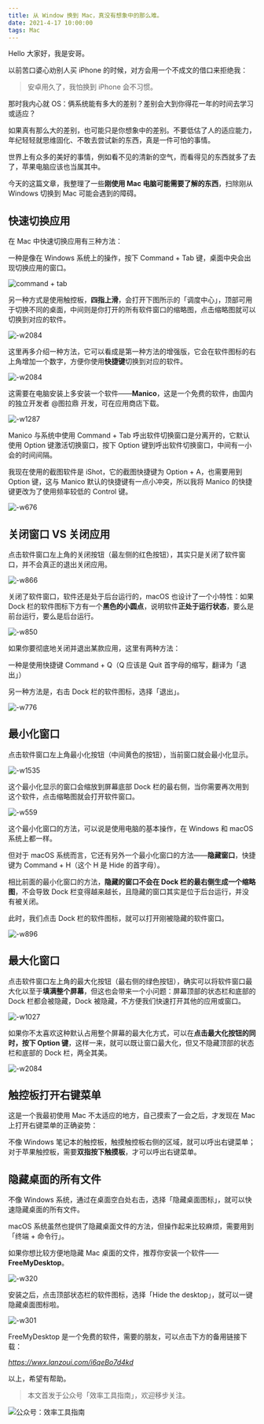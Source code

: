 ```yaml
---
title: 从 Window 换到 Mac，真没有想象中的那么难。     
date: 2021-4-17 10:00:00
tags: Mac  
---
```


Hello 大家好，我是安哥。  

以前苦口婆心劝别人买 iPhone 的时候，对方会用一个不成文的借口来拒绝我：  

> 安卓用久了，我怕换到 iPhone 会不习惯。  

那时我内心就 OS：俩系统能有多大的差别？差别会大到你得花一年的时间去学习或适应？ 

如果真有那么大的差别，也可能只是你想象中的差别。不要低估了人的适应能力，年纪轻轻就思维固化、不敢去尝试新的东西，真是一件可怕的事情。  

世界上有众多的美好的事情，例如看不见的清新的空气，而看得见的东西就多了去了，苹果电脑应该也当属其中。  

今天的这篇文章，我整理了一些**刚使用 Mac 电脑可能需要了解的东西**，扫除刚从 Windows 切换到 Mac 可能会遇到的障碍。

## 快速切换应用

在 Mac 中快速切换应用有三种方法：

一种是像在 Windows 系统上的操作，按下 Command + Tab 键，桌面中央会出现切换应用的窗口。

![command + tab](https://article-picbed-1302715071.cos.ap-guangzhou.myqcloud.com/2021/04/17/command--tab.jpeg)

另一种方式是使用触控板，**四指上滑**，会打开下图所示的「调度中心」，顶部可用于切换不同的桌面，中间则是你打开的所有软件窗口的缩略图，点击缩略图就可以切换到对应的软件。

![-w2084](https://article-picbed-1302715071.cos.ap-guangzhou.myqcloud.com/2021/04/17/16186198805128.jpg)

这里再多介绍一种方法，它可以看成是第一种方法的增强版，它会在软件图标的右上角增加一个数字，方便你使用**快捷键**切换到对应的软件。

![-w2084](https://article-picbed-1302715071.cos.ap-guangzhou.myqcloud.com/2021/04/17/16186201836114.jpg)

这需要在电脑安装上多安装一个软件——**Manico**，这是一个免费的软件，由国内的独立开发者 @图拉鼎 开发，可在应用商店下载。

![-w1287](https://article-picbed-1302715071.cos.ap-guangzhou.myqcloud.com/2021/04/17/16186204996368.jpg)

Manico 与系统中使用 Command + Tab 呼出软件切换窗口是分离开的，它默认使用 Option 键激活切换窗口，按下 Option 键到呼出软件切换窗口，中间有一小会的时间间隔。

我现在使用的截图软件是 iShot，它的截图快捷键为 Option + A，也需要用到 Option 键，这与 Manico 默认的快捷键有一点小冲突，所以我将 Manico 的快捷键更改为了使用频率较低的 Control 键。

![-w676](https://article-picbed-1302715071.cos.ap-guangzhou.myqcloud.com/2021/04/17/16186206924347.jpg)

## 关闭窗口 VS 关闭应用

点击软件窗口左上角的关闭按钮（最左侧的红色按钮），其实只是关闭了软件窗口，并不会真正的退出关闭应用。  

![-w866](https://article-picbed-1302715071.cos.ap-guangzhou.myqcloud.com/2021/04/17/16186223573808.jpg)

关闭了软件窗口，软件还是处于后台运行的，macOS 也设计了一个小特性：如果 Dock 栏的软件图标下方有一个**黑色的小圆点**，说明软件**正处于运行状态**，要么是前台运行，要么是后台运行。

![-w850](https://article-picbed-1302715071.cos.ap-guangzhou.myqcloud.com/2021/04/17/16186225153243.jpg)

如果你要彻底地关闭并退出某款应用，这里有两种方法：

一种是使用快捷键 Command + Q（Q 应该是 Quit 首字母的缩写，翻译为「退出」）

另一种方法是，右击 Dock 栏的软件图标，选择「退出」。

![-w776](https://article-picbed-1302715071.cos.ap-guangzhou.myqcloud.com/2021/04/17/16186227399475.jpg)

## 最小化窗口

点击软件窗口左上角最小化按钮（中间黄色的按钮），当前窗口就会最小化显示。

![-w1535](https://article-picbed-1302715071.cos.ap-guangzhou.myqcloud.com/2021/04/17/16186213340490.jpg)

这个最小化显示的窗口会缩放到屏幕底部 Dock 栏的最右侧，当你需要再次用到这个软件，点击缩略图就会打开软件窗口。

![-w559](https://article-picbed-1302715071.cos.ap-guangzhou.myqcloud.com/2021/04/17/16186214820749.jpg)

这个最小化窗口的方法，可以说是使用电脑的基本操作，在 Windows 和 macOS 系统上都一样。

但对于 macOS 系统而言，它还有另外一个最小化窗口的方法——**隐藏窗口**，快捷键为 Command + H（这个 H 是 Hide 的首字母）。  

相比前面的最小化窗口的方法，**隐藏的窗口不会在 Dock 栏的最右侧生成一个缩略图**，不会导致 Dock 栏变得越来越长，且隐藏的窗口其实是位于后台运行，并没有被关闭。

此时，我们点击 Dock 栏的软件图标，就可以打开刚被隐藏的软件窗口。

![-w896](https://article-picbed-1302715071.cos.ap-guangzhou.myqcloud.com/2021/04/17/16186221127396.jpg)

## 最大化窗口

点击软件窗口左上角的最大化按钮（最右侧的绿色按钮），确实可以将软件窗口最大化以至于**填满整个屏幕**，但这也会带来一个小问题：屏幕顶部的状态栏和底部的 Dock 栏都会被隐藏，Dock 被隐藏，不方便我们快速打开其他的应用或窗口。

![-w1027](https://article-picbed-1302715071.cos.ap-guangzhou.myqcloud.com/2021/04/17/16186230947807.jpg)

如果你不太喜欢这种默认占用整个屏幕的最大化方式，可以在**点击最大化按钮的同时，按下 Option 键**，这样一来，就可以既让窗口最大化，但又不隐藏顶部的状态栏和底部的 Dock 栏，两全其美。  

![-w2084](https://article-picbed-1302715071.cos.ap-guangzhou.myqcloud.com/2021/04/17/16186234632829.jpg)

## 触控板打开右键菜单

这是一个我最初使用 Mac 不太适应的地方，自己摸索了一会之后，才发现在 Mac 上打开右键菜单的正确姿势：

不像 Windows 笔记本的触控板，触摸触控板右侧的区域，就可以呼出右键菜单；对于苹果触控板，需要**双指按下触摸板**，才可以呼出右键菜单。

## 隐藏桌面的所有文件

不像 Windows 系统，通过在桌面空白处右击，选择「隐藏桌面图标」，就可以快速隐藏桌面的所有文件。  

macOS 系统虽然也提供了隐藏桌面文件的方法，但操作起来比较麻烦，需要用到「终端 + 命令行」。

如果你想比较方便地隐藏 Mac 桌面的文件，推荐你安装一个软件——**FreeMyDesktop**。

![-w320](https://article-picbed-1302715071.cos.ap-guangzhou.myqcloud.com/2021/04/17/16186236678693.jpg)

安装之后，点击顶部状态栏的软件图标，选择「Hide the desktop」，就可以一键隐藏桌面图标啦。

![-w301](https://article-picbed-1302715071.cos.ap-guangzhou.myqcloud.com/2021/04/17/16186237635317.jpg)

FreeMyDesktop 是一个免费的软件，需要的朋友，可以点击下方的备用链接下载：

*https://wwx.lanzoui.com/i6qeBo7d4kd*

以上，希望有帮助。

> 本文首发于公众号「效率工具指南」，欢迎移步关注。  

![公众号：效率工具指南](https://article-picbed-1302715071.cos.ap-guangzhou.myqcloud.com/2021/04/18/gong-zhong-hao-wei-bu-er-wei-ma-dailogo.png)







